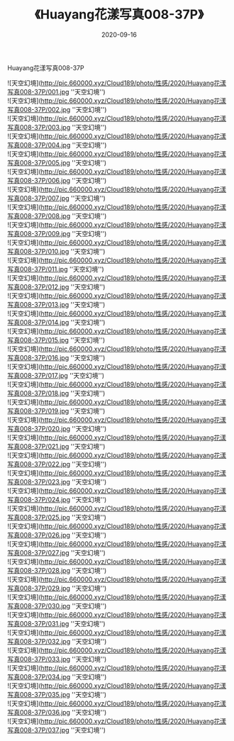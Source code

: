 ﻿---
layout: post
title:  《Huayang花漾写真008-37P》
date:   2020-09-16
img: http://pic.660000.xyz/Cloud189/photo/性感/2020/Huayang花漾写真008-37P/000.jpg
categories: [美女, 性感, 泳衣]
---

Huayang花漾写真008-37P



![天空幻境](http://pic.660000.xyz/Cloud189/photo/性感/2020/Huayang花漾写真008-37P/001.jpg ''天空幻境'') <br>
![天空幻境](http://pic.660000.xyz/Cloud189/photo/性感/2020/Huayang花漾写真008-37P/002.jpg ''天空幻境'') <br>
![天空幻境](http://pic.660000.xyz/Cloud189/photo/性感/2020/Huayang花漾写真008-37P/003.jpg ''天空幻境'') <br>
![天空幻境](http://pic.660000.xyz/Cloud189/photo/性感/2020/Huayang花漾写真008-37P/004.jpg ''天空幻境'') <br>
![天空幻境](http://pic.660000.xyz/Cloud189/photo/性感/2020/Huayang花漾写真008-37P/005.jpg ''天空幻境'') <br>
![天空幻境](http://pic.660000.xyz/Cloud189/photo/性感/2020/Huayang花漾写真008-37P/006.jpg ''天空幻境'') <br>
![天空幻境](http://pic.660000.xyz/Cloud189/photo/性感/2020/Huayang花漾写真008-37P/007.jpg ''天空幻境'') <br>
![天空幻境](http://pic.660000.xyz/Cloud189/photo/性感/2020/Huayang花漾写真008-37P/008.jpg ''天空幻境'') <br>
![天空幻境](http://pic.660000.xyz/Cloud189/photo/性感/2020/Huayang花漾写真008-37P/009.jpg ''天空幻境'') <br>
![天空幻境](http://pic.660000.xyz/Cloud189/photo/性感/2020/Huayang花漾写真008-37P/010.jpg ''天空幻境'') <br>
![天空幻境](http://pic.660000.xyz/Cloud189/photo/性感/2020/Huayang花漾写真008-37P/011.jpg ''天空幻境'') <br>
![天空幻境](http://pic.660000.xyz/Cloud189/photo/性感/2020/Huayang花漾写真008-37P/012.jpg ''天空幻境'') <br>
![天空幻境](http://pic.660000.xyz/Cloud189/photo/性感/2020/Huayang花漾写真008-37P/013.jpg ''天空幻境'') <br>
![天空幻境](http://pic.660000.xyz/Cloud189/photo/性感/2020/Huayang花漾写真008-37P/014.jpg ''天空幻境'') <br>
![天空幻境](http://pic.660000.xyz/Cloud189/photo/性感/2020/Huayang花漾写真008-37P/015.jpg ''天空幻境'') <br>
![天空幻境](http://pic.660000.xyz/Cloud189/photo/性感/2020/Huayang花漾写真008-37P/016.jpg ''天空幻境'') <br>
![天空幻境](http://pic.660000.xyz/Cloud189/photo/性感/2020/Huayang花漾写真008-37P/017.jpg ''天空幻境'') <br>
![天空幻境](http://pic.660000.xyz/Cloud189/photo/性感/2020/Huayang花漾写真008-37P/018.jpg ''天空幻境'') <br>
![天空幻境](http://pic.660000.xyz/Cloud189/photo/性感/2020/Huayang花漾写真008-37P/019.jpg ''天空幻境'') <br>
![天空幻境](http://pic.660000.xyz/Cloud189/photo/性感/2020/Huayang花漾写真008-37P/020.jpg ''天空幻境'') <br>
![天空幻境](http://pic.660000.xyz/Cloud189/photo/性感/2020/Huayang花漾写真008-37P/021.jpg ''天空幻境'') <br>
![天空幻境](http://pic.660000.xyz/Cloud189/photo/性感/2020/Huayang花漾写真008-37P/022.jpg ''天空幻境'') <br>
![天空幻境](http://pic.660000.xyz/Cloud189/photo/性感/2020/Huayang花漾写真008-37P/023.jpg ''天空幻境'') <br>
![天空幻境](http://pic.660000.xyz/Cloud189/photo/性感/2020/Huayang花漾写真008-37P/024.jpg ''天空幻境'') <br>
![天空幻境](http://pic.660000.xyz/Cloud189/photo/性感/2020/Huayang花漾写真008-37P/025.jpg ''天空幻境'') <br>
![天空幻境](http://pic.660000.xyz/Cloud189/photo/性感/2020/Huayang花漾写真008-37P/026.jpg ''天空幻境'') <br>
![天空幻境](http://pic.660000.xyz/Cloud189/photo/性感/2020/Huayang花漾写真008-37P/027.jpg ''天空幻境'') <br>
![天空幻境](http://pic.660000.xyz/Cloud189/photo/性感/2020/Huayang花漾写真008-37P/028.jpg ''天空幻境'') <br>
![天空幻境](http://pic.660000.xyz/Cloud189/photo/性感/2020/Huayang花漾写真008-37P/029.jpg ''天空幻境'') <br>
![天空幻境](http://pic.660000.xyz/Cloud189/photo/性感/2020/Huayang花漾写真008-37P/030.jpg ''天空幻境'') <br>
![天空幻境](http://pic.660000.xyz/Cloud189/photo/性感/2020/Huayang花漾写真008-37P/031.jpg ''天空幻境'') <br>
![天空幻境](http://pic.660000.xyz/Cloud189/photo/性感/2020/Huayang花漾写真008-37P/032.jpg ''天空幻境'') <br>
![天空幻境](http://pic.660000.xyz/Cloud189/photo/性感/2020/Huayang花漾写真008-37P/033.jpg ''天空幻境'') <br>
![天空幻境](http://pic.660000.xyz/Cloud189/photo/性感/2020/Huayang花漾写真008-37P/034.jpg ''天空幻境'') <br>
![天空幻境](http://pic.660000.xyz/Cloud189/photo/性感/2020/Huayang花漾写真008-37P/035.jpg ''天空幻境'') <br>
![天空幻境](http://pic.660000.xyz/Cloud189/photo/性感/2020/Huayang花漾写真008-37P/036.jpg ''天空幻境'') <br>
![天空幻境](http://pic.660000.xyz/Cloud189/photo/性感/2020/Huayang花漾写真008-37P/037.jpg ''天空幻境'') <br>